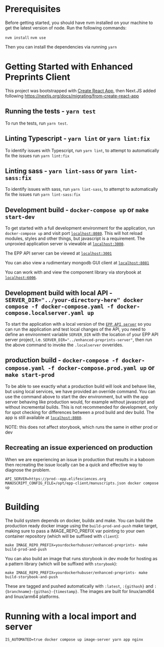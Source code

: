 # Prerequisites

Before getting started, you should have nvm installed on your machine to get the latest version of node. Run the following commands:

`nvm install`
`nvm use`

Then you can install the dependencies via running `yarn`

# Getting Started with Enhanced Preprints Client

This project was bootstrapped with [Create React App](https://github.com/facebook/create-react-app), then Next.JS added following <https://nextjs.org/docs/migrating/from-create-react-app>

## Running the tests - `yarn test`

To run the tests, run `yarn test`. 

## Linting Typescript - `yarn lint` or `yarn lint:fix`

To identify issues with Typescript, run `yarn lint`, to attempt to automatically fix the issues run `yarn lint:fix`

## Linting sass - `yarn lint-sass` or `yarn lint-sass:fix`

To identify issues with sass, run `yarn lint-sass`, to attempt to automatically fix the issues run `yarn lint-sass:fix`

## Development build - `docker-compose up` or `make start-dev`

To get started with a full development environment for the application, run `docker-compose up` and visit port [`localhost:8080`](http://localhost:8080). This will hot reload modules, styles and other things, but javascript is a requirement. The unproxied application server is viewable at [`localhost:3000`](http://localhost:3000).

The EPP API server can be viewed at [`localhost:3001`](http://localhost:3001)

You can also view a rudimentary mongodb GUI client at [`localhost:8081`](http://localhost:8081)

You can work with and view the component library via storybook at [`localhost:6006`](http://localhost:6006).

## Development build with local API - `SERVER_DIR="../your-directory-here" docker compose -f docker-compose.yaml -f docker-compose.localserver.yaml up`

To start the application with a local version of the [`EPP API server`](https://github.com/elifesciences/enhanced-preprints-server) so you can run the application and test local changes of the API, you need to define an environment variable `SERVER_DIR` with the location of your EPP API server project, i.e. `SERVER_DIR="../enhanced-preprints-server"`, then run the above command to invoke the `.localserver` ovverides.

## production build - `docker-compose -f docker-compose.yaml -f docker-compose.prod.yaml up` or `make start-prod`

To be able to see exactly what a production build will look and behave like, but using local services, we have provided an override command. You can use the command above to start the dev environment, but with the app server behaving like production would, for example without javascript and without incremental builds. This is not recommended for development, only for spot checking for differences between a prod build and dev build.
The app is still available at [`localhost:8080`](http://localhost:8080).

NOTE: this does not affect storybook, which runs the same in either prod or dev

## Recreating an issue experienced on production

When we are experiencing an issue in production that results in a kaboom then recreating the issue locally can be a quick and effective way to diagnose the problem. 

`API_SERVER=https://prod--epp.elifesciences.org MANUSCRIPT_CONFIG_FILE=/opt/epp-client/manuscripts.json docker compose up`

# Building

The build system depends on docker, buildx and make. You can build the production ready docker image using the `build-prod-and-push` make target, making sure to pass a IMAGE_REPO_PREFIX var pointing to your own container repository (which will be suffixed with `client`):

```
make IMAGE_REPO_PREFIX=yourdockerhubuser/enhanced-preprints- make build-prod-and-push
```

You can also build an image that runs storybook in dev mode for hosting as a pattern library (which will be suffixed with `storybook`):

```
make IMAGE_REPO_PREFIX=yourdockerhubuser/enhanced-preprints- make build-storybook-and-push
```

These are tagged and pushed automatically with `:latest`, `:{githash}` and `:{branchname}-{githas}-{timestamp}`. The images are built for linux/amd64 and linux/arm64 platforms.

# Running with a local import and server

```shell
IS_AUTOMATED=true docker compose up image-server yarn app nginx
```
